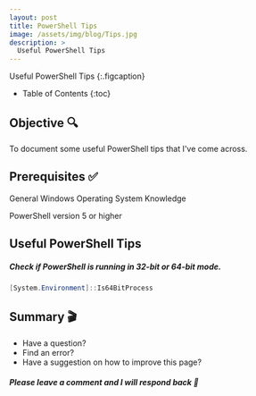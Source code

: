 ```yaml
---
layout: post  
title: PowerShell Tips
image: /assets/img/blog/Tips.jpg
description: >
  Useful PowerShell Tips
---
```


Useful PowerShell Tips
{:.figcaption}

- Table of Contents
{:toc}

## Objective :mag:

To document some useful PowerShell tips that I've come across.

## Prerequisites :white_check_mark:

General Windows Operating System Knowledge

PowerShell version 5 or higher

## Useful PowerShell Tips
##### Check if PowerShell is running in 32-bit or 64-bit mode.
	
```powershell	
[System.Environment]::Is64BitProcess
```

## Summary :clapper:
- Have a question?
- Find an error?
- Have a suggestion on how to improve this page?

##### Please leave a comment and I will respond back :speech_balloon:

<script src="https://utteranc.es/client.js"
        repo="djsimtech/blog"
        issue-term="pathname"
        theme="github-dark"
        crossorigin="anonymous"
        async>
</script>
